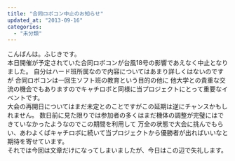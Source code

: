 ```yaml
---
title: "合同ロボコン中止のお知らせ"
updated_at: "2013-09-16"
categories: 
  - "未分類"
---
```


こんばんは。ふじきです。  
本日開催が予定されていた合同ロボコンが台風18号の影響であえなく中止となりました。 自分はハード班所属なので内容についてはあまり詳しくはないのですが 合同ロボコンは一回生ソフト班の教育という目的の他に 他大学との貴重な交流の機会でもありますのでキャチロボと同様に当プロジェクトにとって重要なイベントです。  
大会の再開日についてはまだ未定とのことですがこの延期は逆にチャンスかもしれません。 数日前に見た限りでは参加者の多くはまだ機体の調整が完璧にはできていなかったようなのでこの期間を利用して 万全の状態で大会に挑んでもらい、あわよくばキャチロボに続いて当プロジェクトから優勝者が出ればいいなと期待を寄せています。  
それでは今回は文章だけになってしまいましたが、今日はこの辺で失礼します。

